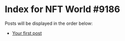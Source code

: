 # Index for NFT World #9186
Posts will be displayed in the order below:

- [Your first post](./001-first.md)

